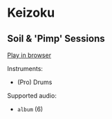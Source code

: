 # Keizoku

## Soil & 'Pimp' Sessions


[Play in browser](http://pages.cs.wisc.edu/~tolly/customs/?title=keizoku&artist=soil-and-pimp-sessions)

Instruments:

  * (Pro) Drums

Supported audio:

  * `album` (6)

